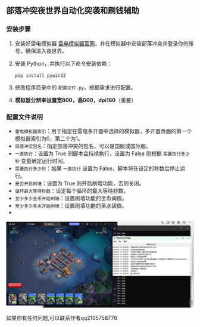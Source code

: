 ## 部落冲突夜世界自动化突袭和刷钱辅助

### 安装步骤
1. 安装好雷电模拟器 [雷电模拟器官网](https://www.ldmnq.com/)，并在模拟器中安装部落冲突并登录你的账号，确保进入夜世界。
2. 安装 Python，并执行以下命令安装依赖：
    ```
    pip install pywin32
    ```
   
3. 修改程序目录中的 `配置文件.py`，根据需求进行配置。
4. **模拟器分辨率设置宽800，高600，dpi160**（重要）

### 配置文件说明
- `雷电模拟器索引`：用于指定在雷电多开器中选择的模拟器，多开器页面的第一个模拟器索引为0，第二个为1。
- `部落冲突包名`：指定部落冲突的包名，可以是国服或国际服。
- `一直执行`：设置为 True 则脚本会持续执行，设置为 False 则根据 `需要执行多少秒` 变量确定运行时间。
- `需要执行多少秒`：如果 `一直执行` 设置为 False，脚本将在设定的秒数后停止运行。
- `是否开启刷墙`：设置为 True 则开启刷墙功能，否则关闭。
- `循环最大等待秒数`：设定每个循环的最大等待秒数。
- `至少多少金币开始刷墙`：设置刷墙功能的金币阈值。
- `至少多少圣水开始刷墙`：设置刷墙功能的圣水阈值。
- 
![运行界面](img/运行界面.png)

如果你有任何问题,可以联系作者qq2105758776

